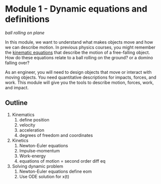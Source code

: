 # Module 1 - Dynamic equations and definitions

_ball rolling on plane_

In this module, we want to understand what makes objects move and how we
can describe motion. In previous physics courses, you might remember the
[kinematic
equations](https://phys.libretexts.org/Bookshelves/University_Physics/Book%3A_University_Physics_(OpenStax)/Map%3A_University_Physics_I_-_Mechanics_Sound_Oscillations_and_Waves_(OpenStax)/03%3A_Motion_Along_a_Straight_Line/3.07%3A_Free_Fall)
that describe the motion of a free-falling object.  How do these
equations relate to a ball rolling on the ground? or a domino falling
over? 

As an engineer, you will need to design objects that move or interact
with moving objects. You need quantitative descriptions for impacts,
forces, and work. This module will give you the tools to describe motion,
forces, work, and impact. 


## Outline

1. Kinematics
	1. define position
	2. velocity 
	3. acceleration
	4. degrees of freedom and coordinates
2. Kinetics
	1. Newton-Euler equations
	2. Impulse-momentum
	3. Work-energy
	4. equations of motion = second order diff eq
3. Solving dynamic problem
	1. Newton-Euler equations define eom
	2. Use ODE solution for x(t)

